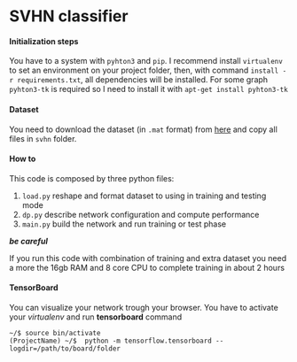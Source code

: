 # SVHN classifier #

#### Initialization steps

You have to a system with `pyhton3` and `pip`. I recommend install `virtualenv` to set an environment on 
your project folder, then, with command `install -r requirements.txt`, all dependencies will be installed.
For some graph `pyhton3-tk` is required so I need to install it with `apt-get install pyhton3-tk`

#### Dataset
You need to download the dataset (in ``.mat`` format) from [here](http://ufldl.stanford.edu/housenumbers/) and copy
all files in ``svhn`` folder.

#### How to
This code is composed by three python files:
1. ``load.py`` reshape and format dataset to using in training and testing mode
2. ``dp.py`` describe network configuration and compute performance
3. ``main.py`` build the network and run training or test phase


**_be careful_**

If you run this code with combination of training and extra dataset you need a more the 16gb RAM and 8 core CPU
 to complete training in about 2 hours

#### TensorBoard
You can visualize your network trough your browser. You have to activate your *virtualenv* and run **tensorboard** command
 ```
 ~/$ source bin/activate
 (ProjectName) ~/$  python -m tensorflow.tensorboard --logdir=/path/to/board/folder
 ```